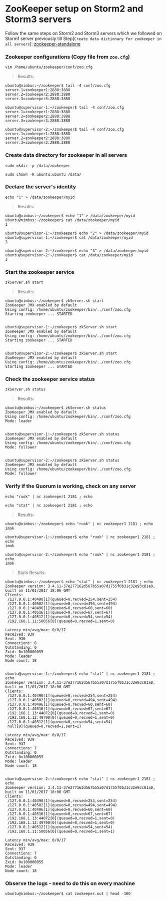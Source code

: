 # ZooKeeper setup on Storm2 and Storm3 servers
Follow the same steps on Storm2 and Storm3 servers which we followed on Storm1 server previously till Step[`Create data dictionary for zookeeper in all servers`]: [zookeeper-standalone](1-zookeeper-standalone.md)

### Zookeeper configurations (Copy file from `zoo.cfg`)
`vim /home/ubuntu/zookeeper/conf/zoo.cfg`

> Results:
```
ubuntu@nimbus:~/zookeeper$ tail -4 conf/zoo.cfg
server.1=zookeeper1:2888:3888
server.2=zookeeper2:2888:3888
server.3=zookeeper3:2888:3888

ubuntu@supervisor-1:~/zookeeper$ tail -4 conf/zoo.cfg
server.1=zookeeper1:2888:3888
server.2=zookeeper2:2888:3888
server.3=zookeeper3:2888:3888

ubuntu@supervisor-2:~/zookeeper$ tail -4 conf/zoo.cfg
server.1=zookeeper1:2888:3888
server.2=zookeeper2:2888:3888
server.3=zookeeper3:2888:3888
```


### Create data directory for zookeeper in all servers
`sudo mkdir -p /data/zookeeper`

`sudo chown -R ubuntu:ubuntu /data/`

### Declare the server's identity
`echo "1" > /data/zookeeper/myid`

> Results:
```
ubuntu@nimbus:~/zookeeper$ echo "1" > /data/zookeeper/myid
ubuntu@nimbus:~/zookeeper$ cat /data/zookeeper/myid
1

ubuntu@supervisor-1:~/zookeeper$ echo "2" > /data/zookeeper/myid
ubuntu@supervisor-1:~/zookeeper$ cat /data/zookeeper/myid
2

ubuntu@supervisor-2:~/zookeeper$ echo "3" > /data/zookeeper/myid
ubuntu@supervisor-2:~/zookeeper$ cat /data/zookeeper/myid
3
```


### Start the zookeeper service
`zkServer.sh start`

> Results:
```
ubuntu@nimbus:~/zookeeper$ zkServer.sh start
ZooKeeper JMX enabled by default
Using config: /home/ubuntu/zookeeper/bin/../conf/zoo.cfg
Starting zookeeper ... STARTED


ubuntu@supervisor-1:~/zookeeper$ zkServer.sh start
ZooKeeper JMX enabled by default
Using config: /home/ubuntu/zookeeper/bin/../conf/zoo.cfg
Starting zookeeper ... STARTED


ubuntu@supervisor-2:~/zookeeper$ zkServer.sh start
ZooKeeper JMX enabled by default
Using config: /home/ubuntu/zookeeper/bin/../conf/zoo.cfg
Starting zookeeper ... STARTED
```


### Check the zookeeper service status
`zkServer.sh status`

> Results:
```
ubuntu@nimbus:~/zookeeper$ zkServer.sh status
ZooKeeper JMX enabled by default
Using config: /home/ubuntu/zookeeper/bin/../conf/zoo.cfg
Mode: leader


ubuntu@supervisor-1:~/zookeeper$ zkServer.sh status
ZooKeeper JMX enabled by default
Using config: /home/ubuntu/zookeeper/bin/../conf/zoo.cfg
Mode: follower


ubuntu@supervisor-2:~/zookeeper$ zkServer.sh status
ZooKeeper JMX enabled by default
Using config: /home/ubuntu/zookeeper/bin/../conf/zoo.cfg
Mode: follower
```


### Verify if the Quorum is working, check on any server
`echo "ruok" | nc zookeeper1 2181 ; echo`

`echo "stat" | nc zookeeper1 2181 ; echo`

> Results:
```
ubuntu@nimbus:~/zookeeper$ echo "ruok" | nc zookeeper1 2181 ; echo
imok

ubuntu@supervisor-1:~/zookeeper$ echo "ruok" | nc zookeeper1 2181 ; echo
imok

ubuntu@supervisor-2:~/zookeeper$ echo "ruok" | nc zookeeper1 2181 ; echo
imok
```

> Stats Results:
```
ubuntu@nimbus:~/zookeeper$ echo "stat" | nc zookeeper1 2181 ; echo
Zookeeper version: 3.4.11-37e277162d567b55a07d1755f0b31c32e93c01a0, built on 11/01/2017 18:06 GMT
Clients:
 /127.0.0.1:40490[1](queued=0,recved=254,sent=254)
 /127.0.0.1:40502[1](queued=0,recved=494,sent=494)
 /127.0.0.1:40496[1](queued=0,recved=60,sent=60)
 /127.0.0.1:40516[1](queued=0,recved=67,sent=67)
 /127.0.0.1:40512[1](queued=0,recved=54,sent=54)
 /192.168.1.11:50056[0](queued=0,recved=1,sent=0)

Latency min/avg/max: 0/0/17
Received: 938
Sent: 936
Connections: 8
Outstanding: 0
Zxid: 0x100000055
Mode: leader
Node count: 18


ubuntu@supervisor-1:~/zookeeper$ echo "stat" | nc zookeeper1 2181 ; echo
Zookeeper version: 3.4.11-37e277162d567b55a07d1755f0b31c32e93c01a0, built on 11/01/2017 18:06 GMT
Clients:
 /127.0.0.1:40490[1](queued=0,recved=254,sent=254)
 /127.0.0.1:40502[1](queued=0,recved=494,sent=494)
 /127.0.0.1:40496[1](queued=0,recved=60,sent=60)
 /127.0.0.1:40516[1](queued=0,recved=67,sent=67)
 /192.168.1.13:44072[0](queued=0,recved=1,sent=0)
 /192.168.1.12:49790[0](queued=0,recved=1,sent=0)
 /127.0.0.1:40512[1](queued=0,recved=54,sent=54)
 null[0](queued=0,recved=1,sent=1)

Latency min/avg/max: 0/0/17
Received: 939
Sent: 937
Connections: 7
Outstanding: 0
Zxid: 0x100000055
Mode: leader
Node count: 18


ubuntu@supervisor-2:~/zookeeper$ echo "stat" | nc zookeeper1 2181 ; echo
Zookeeper version: 3.4.11-37e277162d567b55a07d1755f0b31c32e93c01a0, built on 11/01/2017 18:06 GMT
Clients:
 /127.0.0.1:40490[1](queued=0,recved=254,sent=254)
 /127.0.0.1:40502[1](queued=0,recved=494,sent=494)
 /127.0.0.1:40496[1](queued=0,recved=60,sent=60)
 /127.0.0.1:40516[1](queued=0,recved=67,sent=67)
 /192.168.1.13:44072[0](queued=0,recved=1,sent=0)
 /192.168.1.12:49790[0](queued=0,recved=1,sent=0)
 /127.0.0.1:40512[1](queued=0,recved=54,sent=54)
 /192.168.1.11:50056[0](queued=0,recved=1,sent=1)

Latency min/avg/max: 0/0/17
Received: 939
Sent: 937
Connections: 7
Outstanding: 0
Zxid: 0x100000055
Mode: leader
Node count: 18
```

### Observe the logs - need to do this on every machine
```
ubuntu@nimbus:~/zookeeper$ cat zookeeper.out | head -100
```
